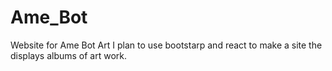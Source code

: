 # Ame_Bot
Website for Ame Bot Art
I plan to use bootstarp and react to make a site the displays albums of art work.
